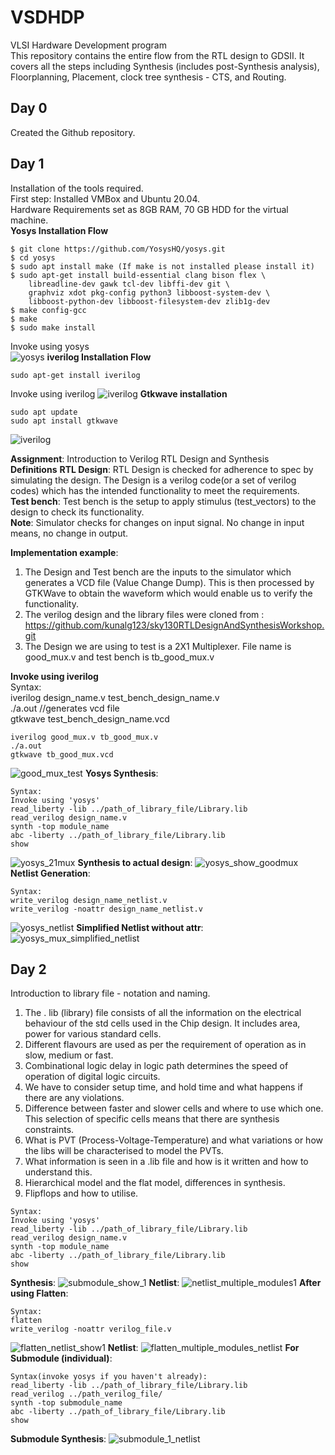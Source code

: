 # VSDHDP
VLSI Hardware Development program <br>
This repository contains the entire flow from the RTL design to GDSII. It covers all the steps including Synthesis (includes post-Synthesis analysis), Floorplanning, Placement, clock tree synthesis - CTS, and Routing. <br>
## Day 0
Created the Github repository. <br>
## Day 1
Installation of the tools required. <br>
First step: Installed VMBox and Ubuntu 20.04. <br>
Hardware Requirements set as 8GB RAM, 70 GB HDD for the virtual machine. <br>
__Yosys Installation Flow__
 <br>
```
$ git clone https://github.com/YosysHQ/yosys.git
$ cd yosys
$ sudo apt install make (If make is not installed please install it) 
$ sudo apt-get install build-essential clang bison flex \
    libreadline-dev gawk tcl-dev libffi-dev git \
    graphviz xdot pkg-config python3 libboost-system-dev \
    libboost-python-dev libboost-filesystem-dev zlib1g-dev
$ make config-gcc
$ make 
$ sudo make install
```
Invoke using yosys <br>
![yosys](https://github.com/sathyakanthv/VSDHDP/assets/4946509/9b4ee86d-35b4-403d-851e-c34492411a89)
__iverilog Installation Flow__
```
sudo apt-get install iverilog
```
Invoke using iverilog
![iverilog](https://github.com/sathyakanthv/VSDHDP/assets/4946509/b98bd0de-8f4f-4e14-9214-31cd299fa0b2)
__Gtkwave installation__
```
sudo apt update
sudo apt install gtkwave
```
![iverilog](https://github.com/sathyakanthv/VSDHDP/assets/4946509/044cefd0-b43d-44ef-909c-90b6eb519aaf)

**Assignment**: Introduction to Verilog RTL Design and Synthesis <br>
**Definitions**
**RTL Design**: RTL Design is checked for adherence to spec by simulating the design. The Design is a verilog code(or a set of verilog codes) which has the intended functionality to meet the requirements. <br>
**Test bench**: Test bench is the setup to apply stimulus (test_vectors) to the design to check its functionality. <br>
**Note**: Simulator checks for changes on input signal. No change in input means, no change in output. 

**Implementation example**:
1. The Design and Test bench are the inputs to the simulator which generates a VCD file (Value Change Dump). This is then processed by GTKWave to obtain the waveform which would enable us to verify the functionality.  <br>
2. The verilog design and the library files were cloned from : https://github.com/kunalg123/sky130RTLDesignAndSynthesisWorkshop.git <br>
3. The Design we are using to test is a 2X1 Multiplexer. File name is good_mux.v and test bench is tb_good_mux.v <br>

**Invoke using iverilog**<br>
Syntax:<br> 
iverilog design_name.v test_bench_design_name.v <br>
./a.out //generates vcd file <br> 
gtkwave test_bench_design_name.vcd
```
iverilog good_mux.v tb_good_mux.v
./a.out
gtkwave tb_good_mux.vcd
```
![good_mux_test](https://github.com/sathyakanthv/VSDHDP/assets/4946509/11e521a7-8fb0-4ed8-98db-538a50aacb11)
**Yosys Synthesis**: <br>
```
Syntax:
Invoke using 'yosys'
read_liberty -lib ../path_of_library_file/Library.lib
read_verilog design_name.v
synth -top module_name 
abc -liberty ../path_of_library_file/Library.lib
show
```
![yosys_21mux](https://github.com/sathyakanthv/VSDHDP/assets/4946509/bca6c9eb-251d-4752-8651-347b85b279b8)
**Synthesis to actual design**:
![yosys_show_goodmux](https://github.com/sathyakanthv/VSDHDP/assets/4946509/3806eb1b-90ba-4d65-83b3-4bb7dfc41050)
**Netlist Generation**:<br>
```
Syntax:
write_verilog design_name_netlist.v
write_verilog -noattr design_name_netlist.v
```
![yosys_netlist](https://github.com/sathyakanthv/VSDHDP/assets/4946509/c4cce608-365f-4371-9d76-3512ed37ca12)
**Simplified Netlist without attr**:
![yosys_mux_simplified_netlist](https://github.com/sathyakanthv/VSDHDP/assets/4946509/18422509-34ab-47f3-b244-28c65e238d6a)

## Day 2
Introduction to library file - notation and naming. <br>
1. The . lib (library) file consists of all the information on the electrical behaviour of the std cells used in the Chip design. It includes area, power for various standard cells. <br>
2. Different flavours are used as per the requirement of operation as in slow, medium or fast. <br>
3. Combinational logic delay in logic path determines the speed of operation of digital logic circuits. <br>
4. We have to consider setup time, and hold time and what happens if there are any violations.<br>
5. Difference between faster and slower cells and where to use which one. This selection of specific cells means that there are synthesis constraints. <br>
6. What is PVT (Process-Voltage-Temperature) and what variations or how the libs will be characterised to model the PVTs.<br>
7. What information is seen in a .lib file and how is it written and how to understand this. <br>
8. Hierarchical model and the flat model, differences in synthesis.<br>
9. Flipflops and how to utilise. <br>
```
Syntax:
Invoke using 'yosys'
read_liberty -lib ../path_of_library_file/Library.lib
read_verilog design_name.v
synth -top module_name 
abc -liberty ../path_of_library_file/Library.lib
show
```
**Synthesis**:
![submodule_show_1](https://github.com/sathyakanthv/VSDHDP/assets/4946509/c0fab1da-19dc-4ee8-8e70-5442b0653b0b)
**Netlist**:
![netlist_multiple_modules1](https://github.com/sathyakanthv/VSDHDP/assets/4946509/430c8479-a549-4bb3-844f-9b7160f6f05c)
**After using Flatten**:
```
Syntax:
flatten
write_verilog -noattr verilog_file.v
```
![flatten_netlist_show1](https://github.com/sathyakanthv/VSDHDP/assets/4946509/9916140a-1ac0-4dd3-bb3a-a21adbd60054)
**Netlist**:
![flatten_multiple_modules_netlist](https://github.com/sathyakanthv/VSDHDP/assets/4946509/1cb97b5a-cbce-416f-ac25-3e9cba741a86)
**For Submodule (individual)**:
```
Syntax(invoke yosys if you haven't already): 
read_liberty -lib ../path_of_library_file/Library.lib
read_verilog ../path_verilog_file/
synth -top submodule_name 
abc -liberty ../path_of_library_file/Library.lib
show
```
**Submodule Synthesis**:
![submodule_1_netlist](https://github.com/sathyakanthv/VSDHDP/assets/4946509/9ab47b5c-fd69-402a-8004-55d370e27f72)

